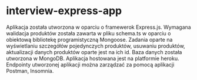 # interview-express-app

Aplikacja została utworzona w oparciu o framewerok Express.js.
Wymagana walidacja produktów została zawarta w pliku schema.ts w oparciu o obiektową bibliotekę programistyczną Mongoose. 
Zadania oparte na wyświetlaniu szczegółów pojedynczych produktów, usuwaniu produktów, aktualizacji danych produktów oparte jest na ich id.
Baza danych została utworzona w MongoDB.
Aplikacja hostowana jest na platformie heroku.
Endpointy utworzonej aplikacji można zarządzać za pomocą aplikacji Postman, Insomnia.
